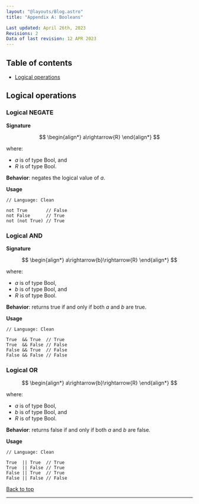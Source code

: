 ```yaml
---
layout: "@layouts/Blog.astro"
title: "Appendix A: Booleans"

Last updated: April 26th, 2023
Revisions: 2
Data of last revision: 12 APR 2023
---
```


## Table of contents

- [Logical operations](#logical-operations)

## Logical operations 

### Logical NEGATE

**Signature**

$$
\begin{align*}
a\rightarrow{R}
\end{align*}
$$

where:
- $a$ is of type $\text{Bool}$, and
- $R$ is of type $\text{Bool}$.

**Behavior**: negates the logical value of $a$.

**Usage**

```
// Language: Clean

not True       // False
not False      // True
not (not True) // True
```

### Logical AND

**Signature**

$$
\begin{align*}
a\rightarrow{b}\rightarrow{R}
\end{align*}
$$

where:
- $a$ is of type $\text{Bool}$,
- $b$ is of type $\text{Bool}$, and
- $R$ is of type $\text{Bool}$.

**Behavior**: returns true if and only if both $a$ and $b$ are true.

**Usage**

```
// Language: Clean

True  && True  // True
True  && False // False
False && True  // False
False && False // False
```

### Logical OR


$$
\begin{align*}
a\rightarrow{b}\rightarrow{R}
\end{align*}
$$

where:
- $a$ is of type $\text{Bool}$,
- $b$ is of type $\text{Bool}$, and
- $R$ is of type $\text{Bool}$.

**Behavior**: returns false if and only if both $a$ and $b$ are false.

**Usage**

```
// Language: Clean

True  || True  // True
True  || False // True
False || True  // True
False || False // False
```

[Back to top](#)

---